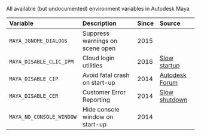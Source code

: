 All available (but undocumented) environment variables in Autodesk Maya

| Variable                 | Description                                          | Since     | Source
|:-------------------------|:-----------------------------------------------------|:----------|:------------
| `MAYA_IGNORE_DIALOGS`    | Suppress warnings on scene open                      | 2015      | 
| `MAYA_DISABLE_CLIC_IPM`  | Cloud login utilities                                | 2016      | [Slow startup](https://forums.autodesk.com/t5/maya-forum/maya-2016-5-slow-start-up/td-p/6347777)
| `MAYA_DISABLE_CIP`       | Avoid fatal crash on start-up                        | 2014      | [Autodesk Forum](https://forums.autodesk.com/t5/installation-licensing/maya-2015-fatal-error-crash-at-startup/td-p/5116132)
| `MAYA_DISABLE_CER`       | Customer Error Reporting                             | 2014      | [Slow shutdown](http://discourse.techart.online/t/maya-reducing-maya-shutdown-time-by-disabling-autodesk-cip/4951)
| `MAYA_NO_CONSOLE_WINDOW` | Hide console window on start-up                      | 2014      | 

